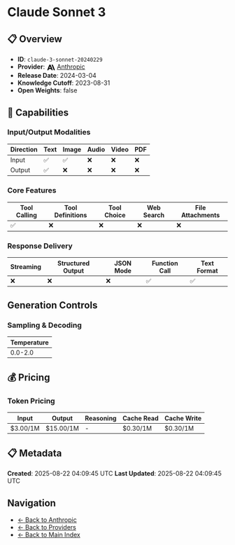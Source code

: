 # Claude Sonnet 3

## 📋 Overview

- **ID**: `claude-3-sonnet-20240229`
- **Provider**: <img src="../logo.svg" alt="" width="20" height="20" style="vertical-align: middle"> [Anthropic](../README.md)
- **Release Date**: 2024-03-04
- **Knowledge Cutoff**: 2023-08-31
- **Open Weights**: false

## 🎯 Capabilities

### Input/Output Modalities

| Direction | Text | Image | Audio | Video | PDF |
|-----------|------|-------|-------|-------|-----|
| Input     | ✅   | ✅   | ❌   | ❌   | ❌   |
| Output    | ✅   | ❌   | ❌   | ❌   | ❌   |

### Core Features

| Tool Calling | Tool Definitions | Tool Choice | Web Search | File Attachments |
|--------------|------------------|-------------|------------|------------------|
| ✅           | ❌               | ❌          | ❌         | ❌               |

### Response Delivery

| Streaming | Structured Output | JSON Mode | Function Call | Text Format |
|-----------|-------------------|-----------|---------------|--------------|
| ❌        | ❌                | ❌        | ✅            | ✅           |

## Generation Controls

### Sampling & Decoding

| Temperature |
|---|
| 0.0-2.0 |

## 💰 Pricing

### Token Pricing

| Input | Output | Reasoning | Cache Read | Cache Write |
|-------|--------|-----------|------------|-------------|
| $3.00/1M | $15.00/1M | - | $0.30/1M | $0.30/1M |

## 📋 Metadata

**Created**: 2025-08-22 04:09:45 UTC
**Last Updated**: 2025-08-22 04:09:45 UTC

## Navigation

- [← Back to Anthropic](../README.md)
- [← Back to Providers](../../README.md)
- [← Back to Main Index](../../../README.md)
